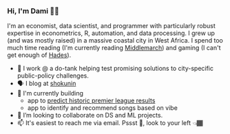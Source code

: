 ### Hi, I'm Dami 👋🏾

<!--
**DAboaba/daboaba** is a ✨ _special_ ✨ repository because its `README.md` (this file) appears on your GitHub profile.

Here are some ideas to get you started:

- 🔭 I’m currently working on ...
- 🌱 I’m currently learning ...
- 👯 I’m looking to collaborate on ...
- 🤔 I’m looking for help with ...
- 💬 Ask me about ...
- 📫 How to reach me: ...
- 😄 Pronouns: ...
- ⚡ Fun fact: ...
-->

I'm an economist, data scientist, and programmer with particularly robust expertise in econometrics, R, automation, and data processing. I grew up (and was mostly raised) in a massive coastal city in West Africa. I spend too much time reading (I'm currently reading [Middlemarch](https://www.theguardian.com/books/2014/feb/10/100-best-novels-middlemarch-george-eliot)) and gaming (I can't get enough of [Hades](https://www.ign.com/articles/hades-review)).

- 👔 I work @ a do-tank helping test promising solutions to city-specific public-policy challenges.
- 🗣️ I blog at [shokunin](https://daboaba.github.io/shokunin/)
- 🔭 I'm currently building
    - app to [predict historic premier league results](https://github.com/andrewjward/damidrew)
    - app to identify and recommend songs based on vibe
- 👯 I’m looking to collaborate on DS and ML projects.
- 📫 It's easiest to reach me via email. Pssst 🤫, look to your left 👈🏾
